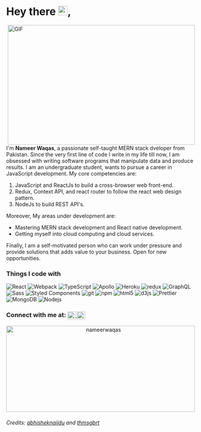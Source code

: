 # Hey there <img src="https://media.giphy.com/media/hvRJCLFzcasrR4ia7z/giphy.gif" width="25px">, 

<p>
      <img align="right" alt="GIF" src="https://github.com/abhisheknaiidu/abhisheknaiidu/blob/master/code.gif?raw=true" width="500" height="320" />
  I'm <strong>Nameer Waqas</strong>, a passionate self-taught MERN stack dveloper from Pakistan. Since the very first line of code I write in my life till now, I am obsessed with writing software programs that manipulate data and produce results. I am an undergraduate student, wants to pursue a career in JavaScript development.
My core competencies are:
      <ol>
<li>JavaScript and ReactJs to build a cross-browser web front-end.</li>
<li>Redux, Context API, and react router to follow the react web design pattern.</li>
<li>NodeJs to build REST API's.</li>
</ol>
Moreover, My areas under development are:
<ul>
<li>Mastering MERN stack development and React native development.</li>
<li>Getting myself into cloud computing and cloud services.</li>
</ul>
Finally, I am a self-motivated person who can work under pressure and provide solutions that adds value to your business. Open for new opportunities.</p>

<h3>Things I code with</h3>
<p>
  <img alt="React" src="https://img.shields.io/badge/-React-45b8d8?style=flat-square&logo=react&logoColor=white" />
  <img alt="Webpack" src="https://img.shields.io/badge/-Webpack-8DD6F9?style=flat-square&logo=webpack&logoColor=white" /> 
  <img alt="TypeScript" src="https://img.shields.io/badge/-TypeScript-007ACC?style=flat-square&logo=typescript&logoColor=white" />
  <img alt="Apollo" src="https://img.shields.io/badge/-Apollo%20GraphQL-311C87?style=flat-square&logo=apollo-graphql&logoColor=white" />
  <img alt="Heroku" src="https://img.shields.io/badge/-Heroku-430098?style=flat-square&logo=heroku&logoColor=white" />
  <img alt="redux" src="https://img.shields.io/badge/-Redux-764ABC?style=flat-square&logo=redux&logoColor=white" />
  <img alt="GraphQL" src="https://img.shields.io/badge/-GraphQL-E10098?style=flat-square&logo=graphql&logoColor=white" />
  <img alt="Sass" src="https://img.shields.io/badge/-Sass-CC6699?style=flat-square&logo=sass&logoColor=white" />
  <img alt="Styled Components" src="https://img.shields.io/badge/-Styled_Components-db7092?style=flat-square&logo=styled-components&logoColor=white" />
  <img alt="git" src="https://img.shields.io/badge/-Git-F05032?style=flat-square&logo=git&logoColor=white" />
  <img alt="npm" src="https://img.shields.io/badge/-NPM-CB3837?style=flat-square&logo=npm&logoColor=white" />
  <img alt="html5" src="https://img.shields.io/badge/-HTML5-E34F26?style=flat-square&logo=html5&logoColor=white" />
  <img alt="d3js" src="https://img.shields.io/badge/-D3.js-F9A03C?style=flat-square&logo=d3.js&logoColor=white" />
  <img alt="Prettier" src="https://img.shields.io/badge/-Prettier-F7B93E?style=flat-square&logo=prettier&logoColor=white" />
  <img alt="MongoDB" src="https://img.shields.io/badge/-MongoDB-13aa52?style=flat-square&logo=mongodb&logoColor=white" />
  <img alt="Nodejs" src="https://img.shields.io/badge/-Nodejs-43853d?style=flat-square&logo=Node.js&logoColor=white" />
</p>

<h3>Connect with me at: 
      <a href="https://www.linkedin.com/in/nameerwaqas/">
  <img align="center" alt="Nameer's LinkedIN" width="22px" src="https://raw.githubusercontent.com/peterthehan/peterthehan/master/assets/linkedin.svg" />
</a>
      <a href="https://web.facebook.com/nameerwaqas/">
  <img align="center" alt="Nameer Waqas | Facebook" width="22px" src="https://raw.githubusercontent.com/peterthehan/peterthehan/master/assets/facebook.svg" />
</a>
</h3>


<p align="center"> <img  width="100%" height="230px" src="https://github-readme-stats.vercel.app/api?username=NameerWaqas&show_icons=true&theme=gotham" alt="nameerwaqas" />
  
<h6>Credits: <a href="https://github.com/abhisheknaiidu/abhisheknaiidu/blob/master/README.md">abhisheknaiidu</a> and <a href="https://github.com/thmsgbrt/thmsgbrt/blob/master/README.md">thmsgbrt</a></p>
